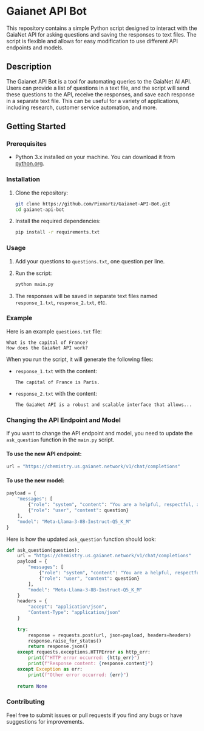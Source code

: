 # Gaianet API Bot

This repository contains a simple Python script designed to interact with the GaiaNet API for asking questions and saving the responses to text files. The script is flexible and allows for easy modification to use different API endpoints and models.

## Description

The Gaianet API Bot is a tool for automating queries to the GaiaNet AI API. Users can provide a list of questions in a text file, and the script will send these questions to the API, receive the responses, and save each response in a separate text file. This can be useful for a variety of applications, including research, customer service automation, and more.

## Getting Started

### Prerequisites

- Python 3.x installed on your machine. You can download it from [python.org](https://www.python.org/).

### Installation

1. Clone the repository:
   ```sh
   git clone https://github.com/Pixmartz/Gaianet-API-Bot.git
   cd gaianet-api-bot
   ```

2. Install the required dependencies:
   ```sh
   pip install -r requirements.txt
   ```

### Usage

1. Add your questions to `questions.txt`, one question per line.

2. Run the script:
   ```sh
   python main.py
   ```

3. The responses will be saved in separate text files named `response_1.txt`, `response_2.txt`, etc.

### Example

Here is an example `questions.txt` file:
```
What is the capital of France?
How does the GaiaNet API work?
```

When you run the script, it will generate the following files:
- `response_1.txt` with the content:
  ```
  The capital of France is Paris.
  ```
- `response_2.txt` with the content:
  ```
  The GaiaNet API is a robust and scalable interface that allows...
  ```

### Changing the API Endpoint and Model

If you want to change the API endpoint and model, you need to update the `ask_question` function in the `main.py` script. 

#### To use the new API endpoint:
```python
url = "https://chemistry.us.gaianet.network/v1/chat/completions"
```

#### To use the new model:
```python
payload = {
    "messages": [
        {"role": "system", "content": "You are a helpful, respectful, and honest assistant. Always answer accurately, while being safe."},
        {"role": "user", "content": question}
    ],
    "model": "Meta-Llama-3-8B-Instruct-Q5_K_M"
}
```

Here is how the updated `ask_question` function should look:
```python
def ask_question(question):
    url = "https://chemistry.us.gaianet.network/v1/chat/completions"
    payload = {
        "messages": [
            {"role": "system", "content": "You are a helpful, respectful, and honest assistant. Always answer accurately, while being safe."},
            {"role": "user", "content": question}
        ],
        "model": "Meta-Llama-3-8B-Instruct-Q5_K_M"
    }
    headers = {
        "accept": "application/json",
        "Content-Type": "application/json"
    }
    
    try:
        response = requests.post(url, json=payload, headers=headers)
        response.raise_for_status()
        return response.json()
    except requests.exceptions.HTTPError as http_err:
        print(f"HTTP error occurred: {http_err}")
        print(f"Response content: {response.content}")
    except Exception as err:
        print(f"Other error occurred: {err}")
    
    return None
```

### Contributing

Feel free to submit issues or pull requests if you find any bugs or have suggestions for improvements.
